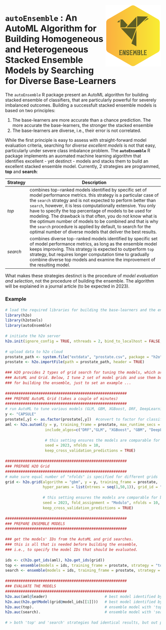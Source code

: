 <a href="https://github.com/haghish/autoEnsemble"><img src='man/figures/logo.PNG' align="right" height="200" /></a>
  
  `autoEnsemble` : An AutoML Algorithm for Building Homogeneous and Heterogeneous Stacked Ensemble Models by Searching for Diverse Base-Learners
==========================================================================================================================================

The `autoEnsemble` R package present an AutoML algorithm for building stacked ensemble of classifiers, that are particularly powerful for severely imbalanced outcomes. Building a successfult stacked ensemble models is based on two principles:
  
1. The base-learners are more accurate than a chance prediction. The more accurate the base-learners, the stronger the stacked ensemble
2. The base-learners are diverse, i.e., their error is not correlated. 

While the first principle is easy to assess with straight-forward model evaluation criteria, searching for _diverse excellent models_ is not that easy, particularly under severe class imbalance problem. The **`autoEnsemble`** R package implements an auomated machine learning algorithm that identifies excellent - yet destinct - models and stacks them to build an excellent stacked ensemble model. Currently, 2 strategies are programmed, __top__ and __search__:

Strategy    | Description
----------- | -----------
_top_       | combines top-ranked models identified by specific set of model performance metrics. this strategy is a particular case of the `search` strategy and is not expected to perform better than `search`, however, it is less computationally extensive. You only have to specify the top percentage of models to be used for modeling. The drawback is that often, you do not know what is the optimum number of models to be combined and that is why the `search` procedure is applied by default, to search for the optimal number of diverse models that deliver the best results. 
_search_    | combines diverse top-ranked models identified by specific set of model performance metrics, as long as the ensemble model keeps improving. This strategy is expected to outperform `top` strategy, but requires longer computation time to gradually combine diverse top models and examine the improvement of the resulting model. 


What makes these strategies destinct is the procedure of _model evaluation and selection_, not the procedure of building the ensemble. The algorithm will be explained in a journal article (to be expected in 2023). 

### Example

```R
# load the required libraries for building the base-learners and the ensemble models
library(h2o)
library(h2otools)
library(autoEnsemble)

# initiate the h2o server
h2o.init(ignore_config = TRUE, nthreads = 2, bind_to_localhost = FALSE, insecure = TRUE)

# upload data to h2o cloud
prostate_path <- system.file("extdata", "prostate.csv", package = "h2o")
prostate <- h2o.importFile(path = prostate_path, header = TRUE)

### H2O provides 2 types of grid search for tuning the models, which are 
### AutoML and Grid. Below, I tune 2 set of model grids and use them both 
### for building the ensemble, just to set an example ... 

#######################################################
### PREPARE AutoML Grid (takes a couple of minutes)
#######################################################
# run AutoML to tune various models (GLM, GBM, XGBoost, DRF, DeepLearning) for 120 seconds
y <- "CAPSULE"
prostate[,y] <- as.factor(prostate[,y])  #convert to factor for classification
aml <- h2o.automl(y = y, training_frame = prostate, max_runtime_secs = 120, 
                  include_algos=c("DRF","GLM", "XGBoost", "GBM", "DeepLearning"),
                  
                  # this setting ensures the models are comparable for building a meta learner
                  seed = 2023, nfolds = 10, 
                  keep_cross_validation_predictions = TRUE)

#######################################################
### PREPARE H2O Grid 
#######################################################
# make sure equal number of "nfolds" is specified for different grids
grid <- h2o.grid(algorithm = "gbm", y = y, training_frame = prostate,
                 hyper_params = list(ntrees = seq(1,50,1)), grid_id = "ensemble_grid",
                 
                 # this setting ensures the models are comparable for building a meta learner
                 seed = 2023, fold_assignment = "Modulo", nfolds = 10, 
                 keep_cross_validation_predictions = TRUE)

#######################################################
### PREPARE ENSEMBLE MODELS
#######################################################

### get the models' IDs from the AutoML and grid searches.
### this is all that is needed before building the ensemble,
### i.e., to specify the model IDs that should be evaluated.

ids <- c(h2o.get_ids(aml), h2o.get_ids(grid))
top <- ensemble(models = ids, training_frame = prostate, strategy = "top")
search <- ensemble(models = ids, training_frame = prostate, strategy = "search")

#######################################################
### EVALUATE THE MODELS
#######################################################
h2o.auc(aml@leader)                          # best model identified by h2o.automl
h2o.auc(h2o.getModel(grid@model_ids[[1]]))   # best model identified by grid search
h2o.auc(top).                                # ensemble model with 'top' strategy
h2o.auc(search).                             # ensemble model with 'search' strategy

# > both 'top' and 'search' strategies had identical results, but out perform the grid search and AutoML search. Yet, this was a small dataset, and a quick test... 
```

